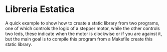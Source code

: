 # Libreria Estatica
A quick example to show how to create a static library from two programs, one of which controls the logic of a stepper motor, while the other controls two leds, these indicate when the motor is clockwise or if you are against it, but the main goal is to compile this program from a Makefile create this static library.
